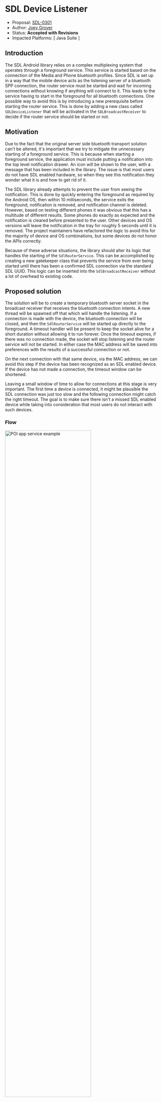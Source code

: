 # SDL Device Listener

* Proposal: [SDL-0301](0301-SDL-device-listener.md)
* Author: [Joey Grover](https://github.com/joeygrover)
* Status: **Accepted with Revisions**
* Impacted Platforms: [ Java Suite ]


## Introduction

The SDL Android library relies on a complex multiplexing system that operates through a foreground service. This service is started based on the connection of the Media and Phone bluetooth profiles. Since SDL is set up in a way that the mobile device acts as the listening server of a bluetooth SPP connection, the router service must be started and wait for incoming connections without knowing if anything will connect to it. This leads to the service having to start in the foreground for all bluetooth connections. One possible way to avoid this is by introducing a new prerequisite before starting the router service. This is done by adding a new class called `SDLDeviceListener` that will be activated in the `SDLBroadcastReceiver` to decide if the router service should be started or not.

## Motivation

Due to the fact that the original server side bluetooth transport solution can't be altered, it's important that we try to mitigate the unnecessary starting of a foreground service. This is because when starting a foreground service, the application must include putting a notification into the top level notification drawer. An icon will be shown to the user, with a message that has been included in the library. The issue is that most users do not have SDL enabled hardware, so when they see this notification they wonder what it is and how to get rid of it.

The SDL library already attempts to prevent the user from seeing the notification. This is done by quickly entering the foreground as required by the Android OS, then within 10 milliseconds, the service exits the foreground, notification is removed, and notification channel is deleted. However, based on testing different phones it was obvious that this has a multitude of different results. Some phones do exactly as expected and the notification is cleared before presented to the user. Other devices and OS versions will leave the notification in the tray for roughly 5 seconds until it is removed. The project maintainers have refactored the logic to avoid this for the majority of device and OS combinations, but some devices do not honor the APIs correctly. 

Because of these adverse situations, the library should alter its logic that handles the starting of the `SdlRouterService`. This can be accomplished by creating a new gatekeeper class that prevents the service from ever being started until there has been a confirmed SDL connection via the standard SDL UUID. This logic can be inserted into the `SdlBroadcastReceiver` without a lot of overhead to existing code.

## Proposed solution

The solution will be to create a temporary bluetooth server socket in the broadcast receiver that receives the bluetooth connection intents. A new thread will be spawned off that which will handle the listening. If a connection is made with the device, the bluetooth connection will be closed, and then the `SdlRouterService` will be started up directly to the foreground. A timeout handler will be present to keep the socket alive for a short duration without allowing it to run forever. Once the timeout expires, if there was no connection made, the socket will stop listening and the router service will not be started. In either case the MAC address will be saved into preferences with the results of a successful connection or not. 

On the next connection with that same device, via the MAC address, we can avoid this step if the device has been recognized as an SDL enabled device. If the device has not made a connection, the timeout window can be shortened. 

Leaving a small window of time to allow for connections at this stage is very important. The first time a device is connected, it might be plausible the SDL connection was just too slow and the following connection might catch the right timeout. The goal is to make sure there isn't a missed SDL enabled device while taking into consideration that most users do not interact with such devices.


### Flow

<img src="../assets/proposals/0301-SDL-device-listener/flow_chart.png" alt="POI app service example" class="inline" height= "75%" width= "75%" /> 

### SDLDeviceListener

This class will be a small, scoped class that will be instantiated into the `SdlBroadcastReceiver` code base. See the Appendix for the sample code.

#### Which apps create the SDLDeviceListener?

One of the main reasons the `SdlRouterService` functionality was created was to avoid the case where an Android device didn't have enough RFCOMM channels to support each app hosting their own. Obviously this proposal doesn't want to run into that same situation. Therefore, each app will use the same logic it does now to start an `SdlRouterService`, but instead of each app starting the service, only the app that has the service to be started will be the one to instantiate an `SDLDeviceListener` instance. All other apps will simply return out of that logic block. This will keep the RFCOMM channels used to only 1 per bluetooth connection. There is the caveat that if any older apps are installed, the old logic must be followed, so this feature will be dynamically enabled over time.

### SdlRouterService instantly stays in the foreground

Because we have confirmed the IVI system is a device that supports SDL, the `SdlRouterService` can be started in the foreground and left there for the longer duration before timeout. The current timeout for this case would be set to 30 seconds. This could be accomplished by adding a new extra to the intent that starts the `SdlRouterService` such as:

```java
	intent.putExtra("CONFIRMED_SDL_DEVICE", true);
```

If the `SdlRouterService` receives this flag it will stay in foreground. This could be changed in the future to allow the service to stay in the foreground even longer than 30 seconds if necessary. 

### Saving Bluetooth devices after binding to `SdlRouterService`

In order to prevent future cases where the app that spins up an `SDLListener` doesn't know the device even though it has connected in the past, the library should save the MAC address received from the trusted `SdlRouterService` after it binds for an SDL session. This will allow all apps to be aware of that device in the future and speed up the process. This should happen in the `TransportManager` class.

## Potential downsides

- There is a chance that the first time a user connects their mobile device to an SDL enabled IVI system the router service will not connect. Subsequent connections, however, should be very likely.
- Because older apps will still start the router service like normal, the updated flow will be less impactful until all the users apps have updated to the new scheme.
- Since the `SdlRouterService` operates on a different process, there is no way to transfer the shared preference objects without explicitly doing so with other means such as intents, binding, etc. This means each app will have to learn about the bluetooth devices it encounters over time. However, it should be rather quick since apps will save the MAC address after binding to a trusted router service anyways.
- If a user swipes away the app from the Recent Apps screen during the listening period after a device connects, the `SDLDeviceListener` will be closed prematurely. The probability that a user will be doing this within 30 seconds of a device connected that is SDL enabled is very low and therefore shouldn't be an issue. On the next connection the process will try again and could succeed. 
- The use of an RFCOMM channel in the broadcast receiver before the router service is started has the potential to consume, but not release that channel in time. Due to different bluetooth stacks, OS implementations, etc. the exact behavior when the channel gets released might vary between these different variables. If the channel is not released in time for the router service to obtain one, there might not be a channel open, and the router service will fail to start listening. However, this is mostly avoided for two reasons: 1. Because this would only matter in the case that the bluetooth device the mobile device is connecting with is SDL enabled, other apps should not be starting and consuming RFCOMM channels. 2. If this issue does occur, it will only occur on the first successful connection of the `SDLDeviceListener`'s BT transport. After that, the router service will be started without the `SdlDeviceListener` being created and thus avoiding a channel being consumed prior to the RS start.


## Impact on existing code

- The `SdlBroadcastReceiver` will need logic refactored to handle the new class `SdlDeviceListener ` so that it would move its normal flow into a different method/callback. 

## Alternatives considered
- No other solutions considered

## Appendix

### `SdlDeviceListener` Sample Code

```java
ublic class SdlDeviceListener {

    private static final String TAG = "SdlDeviceListener";
    private static final String SDL_DEVICE_STATUS_SHARED_PREFS = "sdl.device.status";
    private static final Object LOCK = new Object();

    private final WeakReference<Context> contextWeakReference;
    private final Callback callback;
    private final BluetoothDevice connectedDevice;
    private MultiplexBluetoothTransport bluetoothTransport;
    private TransportHandler bluetoothHandler;
    private Handler timeoutHandler;
    private Runnable timeoutRunner;


    public SdlDeviceListener(Context context, BluetoothDevice device, Callback callback){
        this.contextWeakReference = new WeakReference<>(context);
        this.connectedDevice = device;
        this.callback = callback;
    }

    public void start(){
        if(hasSDLConnected(connectedDevice.getAddress())){
            Log.d(TAG, "Already connected to device, starting RS");
            //This device has connected to SDL previously, it is ok to start the RS right now
            callback.onTransportConnected(new TransportRecord(TransportType.BLUETOOTH,connectedDevice.getAddress()));
            return;
        }

        // set timeout = if first time seeing BT device, 30s, if not 15s
        int timeout = isFirstStatusCheck(connectedDevice.getAddress()) ? 30000 : 15000;
        //Set our preference as false for this device for now
        setSDLConnectedStatus(connectedDevice.getAddress(),false);
        initBluetoothHandler();
        bluetoothTransport = new MultiplexBluetoothTransport(bluetoothHandler);
        bluetoothTransport.start();
        timeoutRunner = new Runnable() {
            @Override
            public void run() {
                if(bluetoothTransport != null){
                    int state =  bluetoothTransport.getState();
                    if (state != MultiplexBluetoothTransport.STATE_CONNECTED){
                        Log.d(TAG, "No bluetooth connection made");
                        bluetoothTransport.stop();
                        //bluetoothTransport.stop(MultiplexBluetoothTransport.STATE_ERROR);
                    } //else BT is connected still; it will close itself
                }
            }
        };
        timeoutHandler = new Handler(Looper.getMainLooper());
        timeoutHandler.postDelayed(timeoutRunner, timeout);
    }

    private void initBluetoothHandler(){
        bluetoothHandler = new TransportHandler(this);
    }

    private static class TransportHandler extends Handler{

        final WeakReference<SdlDeviceListener> provider;

        TransportHandler(SdlDeviceListener provider){
            this.provider = new WeakReference<>(provider);
        }

        @Override
        public void handleMessage(@NonNull Message msg) {
            if(this.provider.get() == null){
                return;
            }
            SdlDeviceListener sdlDeviceListener = this.provider.get();
            switch (msg.what) {

                case SdlRouterService.MESSAGE_STATE_CHANGE:
                    TransportRecord transportRecord = (TransportRecord) msg.obj;
                    switch (msg.arg1) {
                        case MultiplexBaseTransport.STATE_CONNECTED:
                            sdlDeviceListener.setSDLConnectedStatus(transportRecord.getAddress(),true);
                            boolean keepConnectionOpen = sdlDeviceListener.callback.onTransportConnected(transportRecord);
                            if( !keepConnectionOpen ) {
                                sdlDeviceListener.bluetoothTransport.stop();
                                sdlDeviceListener.bluetoothTransport = null;
                                sdlDeviceListener.timeoutHandler.removeCallbacks(sdlDeviceListener.timeoutRunner);
                            }
                            break;
                        case MultiplexBaseTransport.STATE_CONNECTING:
                            // Currently attempting to connect - update UI?
                            break;
                        case MultiplexBaseTransport.STATE_LISTEN:
                            break;
                        case MultiplexBaseTransport.STATE_NONE:
                            // We've just lost the connection
                            sdlDeviceListener.callback.onTransportDisconnected(transportRecord);
                            break;
                        case MultiplexBaseTransport.STATE_ERROR:
                            sdlDeviceListener.callback.onTransportError(transportRecord);
                            break;
                    }
                    break;

                case com.smartdevicelink.transport.SdlRouterService.MESSAGE_READ:
                    //service.onPacketRead((SdlPacket) msg.obj);
                    break;
            }
        }
    }


    /**
     * Set the connection establishment status of the particular device
     * @param address address of the device in question
     * @param hasSDLConnected true if a connection has been established, false if not
     */
    private void setSDLConnectedStatus(String address, boolean hasSDLConnected){
        synchronized (LOCK) {
            Context context = contextWeakReference.get();
            if (context != null) {
                Log.d(TAG, "Saving connected status - " + address + " : " + hasSDLConnected);
                SharedPreferences preferences = context.getSharedPreferences(SDL_DEVICE_STATUS_SHARED_PREFS, Context.MODE_PRIVATE);
                SharedPreferences.Editor editor = preferences.edit();
                editor.putBoolean(address, hasSDLConnected);
                editor.commit();
            }
        }
    }

    /**
     * Checks to see if a device address has connected to SDL before.
     * @param address the mac address of the device in question
     * @return if this is the first status check of this device
     */
    private boolean isFirstStatusCheck(String address){
        synchronized (LOCK) {
            Context context = contextWeakReference.get();
            if (context != null) {
                SharedPreferences preferences = context.getSharedPreferences(SDL_DEVICE_STATUS_SHARED_PREFS, Context.MODE_PRIVATE);
                return !preferences.contains(address);
            }
            return false;
        }
    }
    /**
     * Checks to see if a device address has connected to SDL before.
     * @param address the mac address of the device in question
     * @return if an SDL connection has ever been established with this device
     */
    private boolean hasSDLConnected(String address){
        synchronized (LOCK) {
            Context context = contextWeakReference.get();
            if (context != null) {
                SharedPreferences preferences = context.getSharedPreferences(SDL_DEVICE_STATUS_SHARED_PREFS, Context.MODE_PRIVATE);
                return preferences.contains(address) && preferences.getBoolean(address, false);
            }
            return false;
        }
    }

    public interface Callback{
        /**
         *
         * @param transportRecord
         * @return if the connection should stay open
         */
        boolean onTransportConnected(TransportRecord transportRecord);
        void onTransportDisconnected(TransportRecord transportRecord);
        void onTransportError(TransportRecord transportRecord);
    }
}
```

